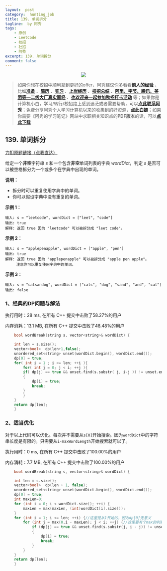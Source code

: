```yaml
---
layout:  post
category:  hunting_job
title: 139. 单词拆分
tagline:  by 阿秀
tags:
    - 原创
    - LeetCode
    - 校招
    - 社招
    - 阿秀
excerpt: 139. 单词拆分
comment: false
---
```






<div align="center">
  <a href="/notes/05-xiustar/01-xiustar_reading_guide/01-introduce.html#阿秀组建了一个校招学习圈子">
      <img src="https://axiu-image-bed.oss-cn-shanghai.aliyuncs.com/img/202206190108471.png">
  </a></div>



> 如果你想在校招中顺利拿到更好的offer，阿秀建议你多看看<font style="font-weight:bold; color:#4169E1;text-decoration:underline;">[前人的经验](/notes/05-xiustar/01-xiustar_reading_guide/01-introduce.md)</font> ，比如<font style="font-weight:bold; color:#4169E1;text-decoration:underline;">[准备](/notes/05-xiustar/02-campus_prepare/02-01-校招重要时间点科普.md)</font> 、<font style="font-weight:bold; color:#4169E1;text-decoration:underline;">[简历](/notes/05-xiustar/03-resume/01-00-简历开篇词.md)</font> 、<font style="font-weight:bold; color:#4169E1;text-decoration:underline;">[实习](/notes/05-xiustar/04-school_practice/20220320-从公司角度来看，为什么要招实习生.md)</font> 、<font style="font-weight:bold; color:#4169E1;text-decoration:underline;">[上岸经历](/notes/05-xiustar/09-question_answer/20220817.md)</font> 、<font style="font-weight:bold; color:#4169E1;text-decoration:underline;">[校招总结](/notes/05-xiustar/05-campus_recruitment/2020-12-16-双非渣硕的秋招之路总结（已拿抖音研发岗SP）.md)</font> 、<font style="font-weight:bold; color:#4169E1;text-decoration:underline;">[阿里、字节、腾讯、美团等一二线大厂真实面经](/notes/05-xiustar/01-xiustar_reading_guide/20220822.md)</font> 、<font style="font-weight:bold; color:#4169E1;text-decoration:underline;">[也欢迎来一起参加秋招打卡活动](/notes/05-xiustar/01-xiustar_reading_guide/01-introduce.html#阿秀组建了一个校招学习圈子)</font> 等；如果你是计算机小白，学习/转行/校招路上感到迷茫或者需要帮助，可以<font style="font-weight:bold; color:#4169E1;text-decoration:underline;">[点此联系阿秀](/notes/08-other/02-question.md#_4、阿秀-如何才能联系到你)</font>；免费分享阿秀个人学习计算机以来的收集到的好资源，<font style="font-weight:bold; color:#4169E1;text-decoration:underline;">[点此白嫖](/notes/07-resources/01-free/01-introduce.md)</font>；如果你需要《阿秀的学习笔记》网站中求职相关知识点的**PDF版本**的话，可以<font style="font-weight:bold; color:#4169E1;text-decoration:underline;">[点此下载](/notes/08-other/02-question.md#_5、如何下载阿秀的学习笔记内容pdf版本)</font> 





## 139. 单词拆分

[力扣原题链接（点我直达）](https://leetcode-cn.com/problems/word-break/)

给定一个**非空**字符串 *s* 和一个包含**非空**单词列表的字典 *wordDict*，判定 *s* 是否可以被空格拆分为一个或多个在字典中出现的单词。

**说明：**

- 拆分时可以重复使用字典中的单词。
- 你可以假设字典中没有重复的单词。

**示例 1：**

```
输入: s = "leetcode", wordDict = ["leet", "code"]
输出: true
解释: 返回 true 因为 "leetcode" 可以被拆分成 "leet code"。
```

**示例 2：**

```
输入: s = "applepenapple", wordDict = ["apple", "pen"]
输出: true
解释: 返回 true 因为 "applepenapple" 可以被拆分成 "apple pen apple"。
     注意你可以重复使用字典中的单词。
```

**示例 3：**

```
输入: s = "catsandog", wordDict = ["cats", "dog", "sand", "and", "cat"]
输出: false
```

### 1、经典的DP问题与解法

执行用时：28 ms, 在所有 C++ 提交中击败了58.27%的用户

内存消耗：13.1 MB, 在所有 C++ 提交中击败了48.48%的用户

~~~cpp
    bool wordBreak(string s, vector<string>& wordDict) {

    int len = s.size();
    vector<bool>  dp(len+1,false);
    unordered_set<string> unset(wordDict.begin(), wordDict.end());
    dp[0] = true;
    for( int i = 1 ; i <= len; ++i ){
        for( int j = 0; j < i; ++j ){
        if( dp[j] == true && unset.find(s.substr( j, i-j )) != unset.end())
        {
            dp[i] = true;
            break;
        }
        }
    }
    return dp[len];
    }
~~~





### 2、适当优化

对于以上代码可以优化。每次并不需要从`s[0]`开始搜索。因为`wordDict`中的字符串长度是有限的。只需要从`i-maxWordLength`开始搜索就可以了。



执行用时：0 ms, 在所有 C++ 提交中击败了100.00%的用户

内存消耗：7.7 MB, 在所有 C++ 提交中击败了100.00%的用户

~~~cpp
    bool wordBreak(string s, vector<string>& wordDict) {

	int len = s.size();
	vector<bool>  dp(len + 1, false);
	unordered_set<string> unset(wordDict.begin(), wordDict.end());
	dp[0] = true;
	int maxLen=0;
	for (int i = 0; i < wordDict.size(); ++i) {
		maxLen = max(maxLen, (int)wordDict[i].size());
	}
	for (int i = 1; i <= len; ++i) {//这里是从1开始的，因为dp[0]无意义
		for (int j = max(0,i - maxLen); j < i; ++j) {//这里要有个max的判断，可能在s中还没到最长的长度
			if (dp[j] == true && unset.find(s.substr(j, i - j)) != unset.end())
			{
				dp[i] = true;
				break;
			}
		}
	}
	return dp[len];
    }
~~~

<p id="我的单词拆分"></p>

